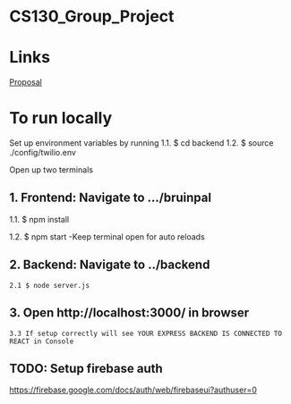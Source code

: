 # CS130_Group_Project

# Links

[Proposal](https://docs.google.com/document/d/121xmPaLOenfvDO8JuA1cckpeetHr0g3Aj8t2bRJcYNc/edit)

# To run locally

Set up environment variables by running
1.1. $ cd backend
1.2. $ source ./config/twilio.env

Open up two terminals

## 1. Frontend: Navigate to .../bruinpal

1.1. $ npm install

1.2. $ npm start
-Keep terminal open for auto reloads

## 2. Backend: Navigate to ../backend

    2.1 $ node server.js

## 3. Open http://localhost:3000/ in browser

    3.3 If setup correctly will see YOUR EXPRESS BACKEND IS CONNECTED TO REACT in Console

## TODO: Setup firebase auth

https://firebase.google.com/docs/auth/web/firebaseui?authuser=0
